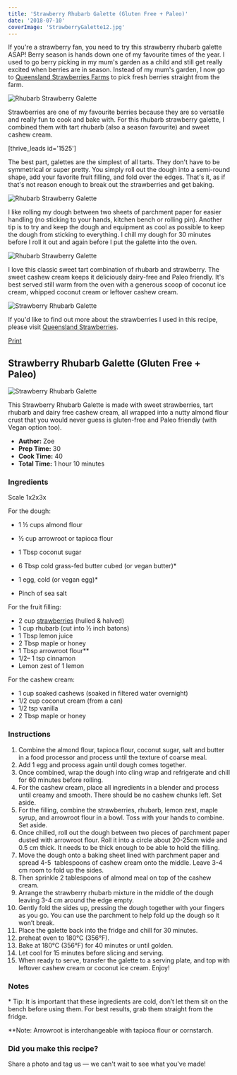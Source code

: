 ```yaml
---
title: 'Strawberry Rhubarb Galette (Gluten Free + Paleo)'
date: '2018-07-10'
coverImage: 'StrawberryGalette12.jpg'
---
```


If you're a strawberry fan, you need to try this strawberry rhubarb galette ASAP! Berry season is hands down one of my favourite times of the year. I used to go berry picking in my mum's garden as a child and still get really excited when berries are in season. Instead of my mum's garden, I now go to [Queensland Strawberries Farms](https://www.qldstrawberries.com.au/) to pick fresh berries straight from the farm.

![Rhubarb Strawberry Galette](images/StrawberryGalette13.jpg)

Strawberries are one of my favourite berries because they are so versatile and really fun to cook and bake with. For this rhubarb strawberry galette, I combined them with tart rhubarb (also a season favourite) and sweet cashew cream.

\[thrive_leads id='1525'\]

The best part, galettes are the simplest of all tarts. They don't have to be symmetrical or super pretty. You simply roll out the dough into a semi-round shape, add your favorite fruit filling, and fold over the edges. That's it, as if that's not reason enough to break out the strawberries and get baking.

![Rhubarb Strawberry Galette](images/StrawberryGalette6.jpg)

I like rolling my dough between two sheets of parchment paper for easier handling (no sticking to your hands, kitchen bench or rolling pin). Another tip is to try and keep the dough and equipment as cool as possible to keep the dough from sticking to everything. I chill my dough for 30 minutes before I roll it out and again before I put the galette into the oven.

![Rhubarb Strawberry Galette](images/StrawberryGalette9.jpg)

I love this classic sweet tart combination of rhubarb and strawberry. The sweet cashew cream keeps it deliciously dairy-free and Paleo friendly. It's best served still warm from the oven with a generous scoop of coconut ice cream, whipped coconut cream or leftover cashew cream.

![Strawberry Rhubarb Galette](images/Strawberry-Rhubarb-Galette-PIN.jpg)

If you'd like to find out more about the strawberries I used in this recipe, please visit [Queensland Strawberries](https://www.qldstrawberries.com.au/).

[Print](http://localhost:10003/strawberry-rhubarb-galette/print/2053/)

## Strawberry Rhubarb Galette (Gluten Free + Paleo)

![Strawberry Rhubarb Galette](images/StrawberryGalette6-150x150.jpg)

This Strawberry Rhubarb Galette is made with sweet strawberries, tart rhubarb and dairy free cashew cream, all wrapped into a nutty almond flour crust that you would never guess is gluten-free and Paleo friendly (with Vegan option too).

- **Author:** Zoe
- **Prep Time:** 30
- **Cook Time:** 40
- **Total Time:** 1 hour 10 minutes

### Ingredients

Scale 1x2x3x

For the dough:

- 1 ½ cups almond flour
- ½ cup arrowroot or tapioca flour
- 1 Tbsp coconut sugar
- 6 Tbsp cold grass-fed butter cubed (or vegan butter)\*  

- 1 egg, cold (or vegan egg)\*  

- Pinch of sea salt

For the fruit filling:

- 2 cup [strawberries](https://www.qldstrawberries.com.au/) (hulled & halved)
- 1 cup rhubarb (cut into ½ inch batons)
- 1 Tbsp lemon juice
- 2 Tbsp maple or honey
- 1 Tbsp arrowroot flour\*\*
- 1/2– 1 tsp cinnamon
- Lemon zest of 1 lemon

For the cashew cream:

- 1 cup soaked cashews (soaked in filtered water overnight)
- 1/2 cup coconut cream (from a can)
- 1/2 tsp vanilla
- 2 Tbsp maple or honey

### Instructions

1. Combine the almond flour, tapioca flour, coconut sugar, salt and butter in a food processor and process until the texture of coarse meal.
2. Add 1 egg and process again until dough comes together.
3. Once combined, wrap the dough into cling wrap and refrigerate and chill for 60 minutes before rolling.
4. For the cashew cream, place all ingredients in a blender and process until creamy and smooth. There should be no cashew chunks left. Set aside.
5. For the filling, combine the strawberries, rhubarb, lemon zest, maple syrup, and arrowroot flour in a bowl. Toss with your hands to combine. Set aside.
6. Once chilled, roll out the dough between two pieces of parchment paper dusted with arrowroot flour. Roll it into a circle about 20-25cm wide and 0.5 cm thick. It needs to be thick enough to be able to hold the filling.
7. Move the dough onto a baking sheet lined with parchment paper and spread 4-5  tablespoons of cashew cream onto the middle. Leave 3-4 cm room to fold up the sides.
8. Then sprinkle 2 tablespoons of almond meal on top of the cashew cream.
9. Arrange the strawberry rhubarb mixture in the middle of the dough leaving 3-4 cm around the edge empty.
10. Gently fold the sides up, pressing the dough together with your fingers as you go. You can use the parchment to help fold up the dough so it won’t break.
11. Place the galette back into the fridge and chill for 30 minutes.
12. preheat oven to 180°C (356°F).
13. Bake at 180°C (356°F) for 40 minutes or until golden.
14. Let cool for 15 minutes before slicing and serving.
15. When ready to serve, transfer the galette to a serving plate, and top with leftover cashew cream or coconut ice cream. Enjoy!

### Notes

\* Tip: It is important that these ingredients are cold, don’t let them sit on the bench before using them. For best results, grab them straight from the fridge.

\*\*Note: Arrowroot is interchangeable with tapioca flour or cornstarch.

### Did you make this recipe?

Share a photo and tag us — we can't wait to see what you've made!

<script type="text/javascript">(function(){ var buttonClass = 'tasty-recipes-scale-button', buttonActiveClass = 'tasty-recipes-scale-button-active', buttons = document.querySelectorAll('.tasty-recipes-scale-button'); if ( ! buttons ) { return; } /* frac.js (C) 2012-present SheetJS -- http://sheetjs.com */ /* bothEquals() avoids use of &&, which gets prettified by WordPress. */ var bothEquals = function( d1, d2, D ) { var ret = 0; if (d1<=D) { ret++; } if (d2<=D) { ret++; } return ret === 2; }; var frac=function frac(x,D,mixed){var n1=Math.floor(x),d1=1;var n2=n1+1,d2=1;if(x!==n1)while(bothEquals(d1,d2,D)){var m=(n1+n2)/(d1+d2);if(x===m){if(d1+d2<=D){d1+=d2;n1+=n2;d2=D+1}else if(d1>d2)d2=D+1;else d1=D+1;break}else if(x<m){n2=n1+n2;d2=d1+d2}else{n1=n1+n2;d1=d1+d2}}if(d1>D){d1=d2;n1=n2}if(!mixed)return[0,n1,d1];var q=Math.floor(n1/d1);return[q,n1-q*d1,d1]};frac.cont=function cont(x,D,mixed){var sgn=x<0?-1:1;var B=x*sgn;var P_2=0,P_1=1,P=0;var Q_2=1,Q_1=0,Q=0;var A=Math.floor(B);while(Q_1<D){A=Math.floor(B);P=A*P_1+P_2;Q=A*Q_1+Q_2;if(B-A<5e-8)break;B=1/(B-A);P_2=P_1;P_1=P;Q_2=Q_1;Q_1=Q}if(Q>D){if(Q_1>D){Q=Q_2;P=P_2}else{Q=Q_1;P=P_1}}if(!mixed)return[0,sgn*P,Q];var q=Math.floor(sgn*P/Q);return[q,sgn*P-q*Q,Q]}; buttons.forEach(function(button){ button.addEventListener('click', function(event){ event.preventDefault(); var recipe = event.target.closest('.tasty-recipes'); if ( ! recipe ) { return; } var otherButtons = recipe.querySelectorAll('.' + buttonClass); otherButtons.forEach(function(bt){ bt.classList.remove(buttonActiveClass); }); button.classList.add(buttonActiveClass); <div></div> /* Scales all scalable amounts. */ var scalables = recipe.querySelectorAll('span[data-amount]'); var buttonAmount = parseFloat( button.dataset.amount ); scalables.forEach(function(scalable){ var amount = parseFloat( scalable.dataset.amount ) * buttonAmount; if ( parseFloat( amount ) !== parseInt( amount ) ) { var amountArray = frac.cont( amount, 9, true ); var newAmount = ''; if ( amountArray[1] !== 0 ) { newAmount = amountArray[1] + '/' + amountArray[2]; } if ( newAmount ) { newAmount = ' ' + newAmount; } if ( amountArray[0] ) { newAmount = amountArray[0] + newAmount; } amount = newAmount; } if ( typeof scalable.dataset.unit !== 'undefined' ) { amount += ' ' + scalable.dataset.unit; } scalable.innerText = amount; }); /* Appends " (x2)" indicator. */ var nonNumerics = recipe.querySelectorAll('[data-has-non-numeric-amount]'); nonNumerics.forEach(function(nonNumeric){ var indicator = nonNumeric.querySelector('span[data-non-numeric-label]'); if ( indicator ) { nonNumeric.removeChild(indicator); } if ( 1 !== buttonAmount ) { var indicator = document.createElement('span'); indicator.setAttribute('data-non-numeric-label', true); var text = document.createTextNode(' (x' + buttonAmount + ')'); indicator.appendChild(text); nonNumeric.appendChild(indicator); } }); }); }); }()); <div></div></script>
